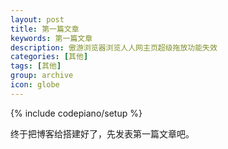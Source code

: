 ```yaml
---
layout: post
title: 第一篇文章
keywords: 第一篇文章
description: 傲游浏览器浏览人人网主页超级拖放功能失效
categories: [其他]
tags: [其他]
group: archive
icon: globe
---
```

{% include codepiano/setup %}


终于把博客给搭建好了，先发表第一篇文章吧。
